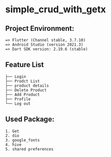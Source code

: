 # simple_crud_with_getx

## Project Environment:
```
=> Flutter (Channel stable, 3.7.10)
=> Android Studio (version 2021.3)
=> Dart SDK version: 2.19.6 (stable) 
```


## Feature List
```
├── Login
├── Prodct List
├── product details
├── Delete Product
├── Add Product
├── Profile
└── Log out
```

## Used Package:
```
1. Get
2. dio
3. google_fonts
4. hive
5. shared preferences
```

